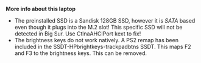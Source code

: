 **More info about this laptop**

- The preinstalled SSD is a Sandisk 128GB SSD, however it is *SATA* based even though it plugs into the M.2 slot! This specific SSD will not be detected in Big Sur. Use CtlnaAHCIPort kext to fix! 
- The brightness keys do not work natively. A PS2 remap has been included in the SSDT-HPbrightkeys-trackpadbtns SSDT. This maps F2 and F3 to the brightness keys. This can be removed. 
